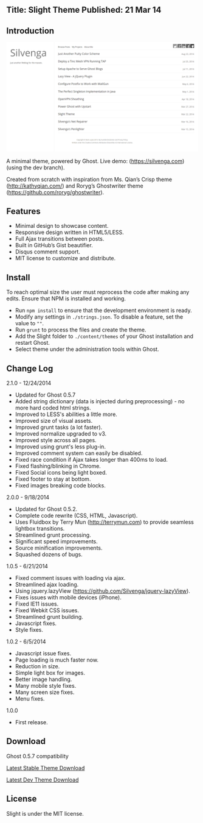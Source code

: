 Title: Slight Theme
Published: 21 Mar 14
---

## Introduction

![](content/images/2014/09/2014-09-28_11-35-03.png)

A minimal theme, powered by Ghost. Live demo: (https://silvenga.com) (using the dev branch).

Created from scratch with inspiration from Ms. Qian’s Crisp theme (http://kathyqian.com/) and Roryg’s Ghostwriter theme (https://github.com/roryg/ghostwriter). 

## Features

* Minimal design to showcase content.
* Responsive design written in HTML5/LESS.
* Full Ajax transitions between posts.
* Built in GitHub’s Gist beautifier.
* Disqus comment support.
* MIT license to customize and distribute.

## Install

To reach optimal size the user must reprocess the code after making any edits. Ensure that NPM is installed and working. 

* Run `npm install` to ensure that the development environment is ready. 
* Modify any settings in `./strings.json`. To disable a feature, set the value to `""`. 
* Run `grunt` to process the files and create the theme. 
* Add the Slight folder to `./content/themes` of your Ghost installation and restart Ghost.
* Select theme under the administration tools within Ghost.

## Change Log

2.1.0 - 12/24/2014

* Updated for Ghost 0.5.7
* Added string dictionary (data is injected during preprocessing) - no more hard coded html strings.
* Improved to LESS's abilities a little more.
* Improved size of visual assets.
* Improved grunt tasks (a lot faster).
* Improved normalize upgraded to v3.
* Improved style across all pages.
* Improved using grunt's less plug-in.
* Improved comment system can easily be disabled.
* Fixed race condition if Ajax takes longer than 400ms to load.
* Fixed flashing/blinking in Chrome.
* Fixed Social icons being light boxed.
* Fixed footer to stay at bottom.
* Fixed images breaking code blocks.

2.0.0 - 9/18/2014

* Updated for Ghost 0.5.2.
* Complete code rewrite (CSS, HTML, Javascript).
* Uses Fluidbox by Terry Mun (http://terrymun.com) to provide seamless lightbox transitions.  
* Streamlined grunt processing.
* Significant speed improvements.
* Source minification improvements.  
* Squashed dozens of bugs. 

1.0.5 - 6/21/2014

* Fixed comment issues with loading via ajax.
* Streamlined ajax loading.
* Using jquery.lazyView (https://github.com/Silvenga/jquery-lazyView).
* Fixes issues with mobile devices (iPhone).
* Fixed IE11 issues.
* Fixed Webkit CSS issues.
* Streamlined grunt building.
* Javascript fixes.
* Style fixes.

1.0.2 - 6/5/2014

* Javascript issue fixes. 
* Page loading is much faster now.
* Reduction in size.
* Simple light box for images. 
* Better image handling.
* Many mobile style fixes.
* Many screen size fixes.
* Menu fixes.

1.0.0

* First release. 

## Download

Ghost 0.5.7 compatibility

[Latest Stable Theme Download](http://yourls.silvenga.com/slightdownload)

[Latest Dev Theme Download](http://yourls.silvenga.com/silvengadownloaddev)

## License

Slight is under the MIT license.  